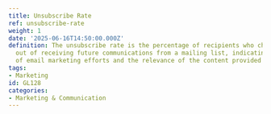 ```yaml
---
title: Unsubscribe Rate
ref: unsubscribe-rate
weight: 1
date: '2025-06-16T14:50:00.000Z'
definition: The unsubscribe rate is the percentage of recipients who choose to opt
  out of receiving future communications from a mailing list, indicating the effectiveness
  of email marketing efforts and the relevance of the content provided to the audience.
tags:
- Marketing
id: GL128
categories:
- Marketing & Communication
---
```


